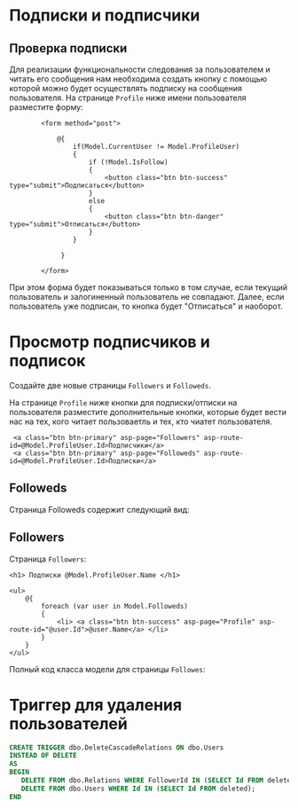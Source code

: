 # Подписки и подписчики

## Проверка подписки

Для реализации функциональности следования за пользователем и читать его сообщения нам необходима создать кнопку с помощью которой можно будет осуществлять подписку на сообщения пользователя. На странице ```Profile``` ниже имени пользователя разместите форму:

```
        <form method="post">

            @{
                if(Model.CurrentUser != Model.ProfileUser)
                {
                    if (!Model.IsFollow)
                    {
                        <button class="btn btn-success" type="submit">Подписаться</button>
                    }
                    else
                    {
                        <button class="btn btn-danger" type="submit">Отписаться</button>
                    }
                }

             }

        </form>
```

При этом форма будет показываться только в том случае, если текущий пользователь и залогиненный пользователь не совпадают. Далее, если пользователь уже подписан, то кнопка будет "Отписаться" и наоборот.


# Просмотр подписчиков и подписок

Создайте две новые страницы ```Followers``` и ```Followeds```.

На странице ```Profile``` ниже кнопки для подписки/отписки на пользователя разместите дополнительные кнопки, которые будет вести нас на тех, кого читает пользоваетль и тех, кто чиатет пользователя.

```
 <a class="btn btn-primary" asp-page="Followers" asp-route-id=@Model.ProfileUser.Id>Подписчики</a>
 <a class="btn btn-primary" asp-page="Followeds" asp-route-id=@Model.ProfileUser.Id>Подписки</a>
```

## Followeds

Страница Followeds содержит следующий вид:


## Followers

Страница ```Followers```:

```
<h1> Подписки @Model.ProfileUser.Name </h1>

<ul>
    @{
        foreach (var user in Model.Followeds)
        {
            <li> <a class="btn btn-success" asp-page="Profile" asp-route-id="@user.Id">@user.Name</a> </li>
        }
    }
</ul>
```

Полный код класса модели для страницы ```Followes```:


# Триггер для удаления пользователей

```sql
CREATE TRIGGER dbo.DeleteCascadeRelations ON dbo.Users
INSTEAD OF DELETE 
AS
BEGIN
   DELETE FROM dbo.Relations WHERE FollowerId IN (SELECT Id FROM deleted) OR FollowedId IN (SELECT Id FROM deleted);
   DELETE FROM dbo.Users WHERE Id IN (SELECT Id FROM deleted);
END
```





